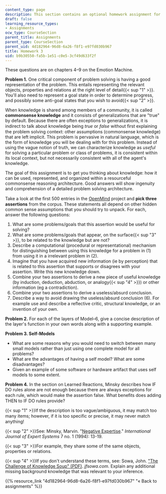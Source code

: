 ```yaml
---
content_type: page
description: This section contains an optional homework assignment for the course.
draft: false
learning_resource_types:
- Assignments
ocw_type: CourseSection
parent_title: Assignments
parent_type: CourseSection
parent_uid: 4d182964-96d8-6a26-f8f1-e97fd030b967
title: Homework 3
uid: b9b30550-fa5b-1e51-c0e5-3cf49d633f2f
---
```

These questions are on chapters 4–9 on the Emotion Machine.

**Problem 1.** One critical component of problem solving is having a good representation of the problem. This entails representing the relevant objects, properties and relations at the right level of detail{{< sup "1" >}}. You'll also need to represent a goal state in order to determine progress, and possibly some anti-goal states that you wish to avoid{{< sup "2" >}}.

When knowledge is shared among members of a community, it is called **commonsense knowledge** and it consists of generalizations that are "true" by default. Because there are often exceptions to generalizations, it is indirect to talk about knowledge being *true* or *false* without ﬁrst explaining the problem solving context: other assumptions (commonsense knowledge) that are left implicit. This problem is pervasive in natural language, which is the form of knowledge you will be dealing with for this problem. Instead of using the vague notion of truth, we can characterize knowledge as *useful* for solving a particular problem or class of problems, it is consistent within its local context, but not necessarily consistent with all of the agent's knowledge.

The goal of this assignment is to get you thinking about knowledge: how it can be used, represented, and organized within a resourceful commonsense reasoning architecture. Good answers will show ingenuity and comprehension of a detailed problem solving architecture.

Take a look at the ﬁrst 500 entries in the [OpenMind](https://www.media.mit.edu/projects/open-mind-commons/overview/) project and **pick three assertions** from the corpus. These statements all depend on other hidden common sense assumptions that you should try to unpack. For each, answer the following questions:

1. What are some problems/goals that this assertion would be useful for solving?
2. What are some problems/goals that appear, on the surface{{< sup "3" >}}, to be related to the knowledge but are not?
3. Describe a computational (procedural or representational) mechanism for distinguishing between using this knowledge for a problem in (1) from using it in a irrelevant problem in (2).
4. Imagine that you have acquired new information (ie by perception) that is related to this assertion that supports or disagrees with your assertion. Write this new knowledge down.
5. Combine your two assertions to derive a new piece of useful knowledge (by induction, deduction, abduction, or analogy{{< sup "4" >}}) or other information (eg a contradiction).
6. Combine your two assertions to derive a useless/absurd conclusion.
7. Describe a way to avoid drawing the useless/absurd conclusion (6). For example use and describe a reﬂective critic, structural knowledge, or an invention of your own.

**Problem 2.** For each of the layers of Model–6, give a concise description of the layer's function in your own words along with a supporting example.

**Problem 3. Self-Models**

- What are some reasons why you would need to switch between many small models rather than just using one complete model for all problems?
- What are the advantages of having a self model? What are some disadvantages?
- Given an example of some software or hardware artifact that uses self models to some extent.

**Problem 4.** In the section on Learned Reactions, Minsky describes how IF DO rules alone are not enough because there are always exceptions for each rule, which would make the assertion false. What beneﬁts does adding THEN to IF DO rules provide?

{{< sup "1" >}}If the description is too vague/ambiguous, it may match too many items; however, if it is too speciﬁc or precise, it may never match anything!

{{< sup "2" >}}See: Minsky, Marvin. "[Negative Expertise](http://web.media.mit.edu/~minsky/papers/NegExp.mss.txt)." *International Journal of Expert Systems* 7 no. 1 (1994): 13-19.

{{< sup "3" >}}For example, they share some of the same objects, properties or relations.

{{< sup "4" >}}If you don't understand these terms, see: Sowa, John. ["The Challenge of Knowledge Soup" (PDF)](http://www.jfsowa.com/pubs/challenge.pdf). *jfsowa.com*. Explain any additional missing background knowledge that was relevant to your inference.

{{% resource_link "4d182964-96d8-6a26-f8f1-e97fd030b967" "« Back to assignments" %}}